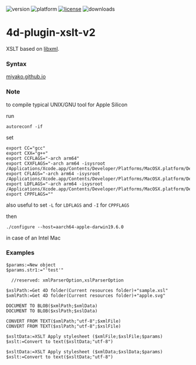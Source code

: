 ![version](https://img.shields.io/badge/version-17%2B-3E8B93)
![platform](https://img.shields.io/static/v1?label=platform&message=mac-intel%20|%20mac-arm%20|%20win-64&color=blue)
[![license](https://img.shields.io/github/license/miyako/4d-plugin-xslt-v2)](LICENSE)
![downloads](https://img.shields.io/github/downloads/miyako/4d-plugin-xslt-v2/total)

# 4d-plugin-xslt-v2

XSLT based on [libxml](http://xmlsoft.org/libxslt/).

### Syntax

[miyako.github.io](https://miyako.github.io/2019/09/17/4d-plugin-xslt.html)

### Note

to compile typical UNIX/GNU tool for Apple Silicon

run 

```
autoreconf -if
```

set

```
export CC="gcc"
export CXX="g++"
export CCFLAGS="-arch arm64"
export CXXFLAGS="-arch arm64 -isysroot /Applications/Xcode.app/Contents/Developer/Platforms/MacOSX.platform/Developer/SDKs/MacOSX.sdk"
export CFLAGS="-arch arm64 -isysroot /Applications/Xcode.app/Contents/Developer/Platforms/MacOSX.platform/Developer/SDKs/MacOSX.sdk"
export LDFLAGS="-arch arm64 -isysroot /Applications/Xcode.app/Contents/Developer/Platforms/MacOSX.platform/Developer/SDKs/MacOSX.sdk"
export CPPFLAGS=""
```

also useful to set `-L` for `LDFLAGS` and `-I` for `CPPFLAGS`

then 

```
./configure --host=aarch64-apple-darwin19.6.0
```

in case of an Intel Mac


### Examples

```
$params:=New object
$params.str1:="'test'"

  //reserved: xmlParserOption,xslParserOption

$xslPath:=Get 4D folder(Current resources folder)+"sample.xsl"
$xmlPath:=Get 4D folder(Current resources folder)+"apple.svg"

DOCUMENT TO BLOB($xmlPath;$xmlData)
DOCUMENT TO BLOB($xslPath;$xslData)

CONVERT FROM TEXT($xmlPath;"utf-8";$xmlFile)
CONVERT FROM TEXT($xslPath;"utf-8";$xslFile)

$xsltData:=XSLT Apply stylesheet ($xmlFile;$xslFile;$params)
$xslt:=Convert to text($xsltData;"utf-8")

$xsltData:=XSLT Apply stylesheet ($xmlData;$xslData;$params)
$xslt:=Convert to text($xsltData;"utf-8")
```
